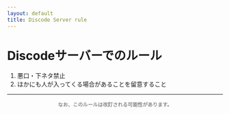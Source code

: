 ```yaml
---
layout: default
title: Discode Server rule
---
```


# Discodeサーバーでのルール

1. 悪口・下ネタ禁止
1. ほかにも人が入ってくる場合があることを留意すること

---
<div align="center">
  <small><strong><span style="color: #888888;">なお、このルールは改訂される可能性があります。</span></strong></small>
</div>